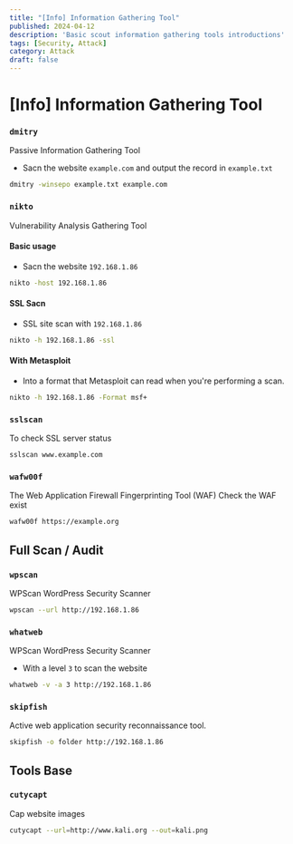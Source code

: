 ```yaml
---
title: "[Info] Information Gathering Tool"
published: 2024-04-12
description: 'Basic scout information gathering tools introductions'
tags: [Security, Attack]
category: Attack
draft: false
---
```


# [Info] Information Gathering Tool

### `dmitry`
Passive Information Gathering Tool

- Sacn the website `example.com` and output the record in `example.txt`
```bash
dmitry -winsepo example.txt example.com
```

### `nikto`
Vulnerability Analysis Gathering Tool

#### Basic usage
- Sacn the website `192.168.1.86`
```bash
nikto -host 192.168.1.86
```

#### SSL Sacn
- SSL site scan with `192.168.1.86`
```bash
nikto -h 192.168.1.86 -ssl
```

#### With Metasploit
- Into a format that Metasploit can read when you're performing a scan.
```bash
nikto -h 192.168.1.86 -Format msf+
```


### `sslscan`
To check SSL server status

```bash
sslscan www.example.com
```

### `wafw00f`
The Web Application Firewall Fingerprinting Tool (WAF)
Check the WAF exist

```bash
wafw00f https://example.org
```

## Full Scan / Audit

### `wpscan`
WPScan WordPress Security Scanner

```bash
wpscan --url http://192.168.1.86
```

### `whatweb`
WPScan WordPress Security Scanner

- With a level `3` to scan the website
```bash
whatweb -v -a 3 http://192.168.1.86
```

### `skipfish`
Active web application security reconnaissance tool.

```bash
skipfish -o folder http://192.168.1.86
```

## Tools Base

### `cutycapt`
Cap website images

```bash
cutycapt --url=http://www.kali.org --out=kali.png
```

